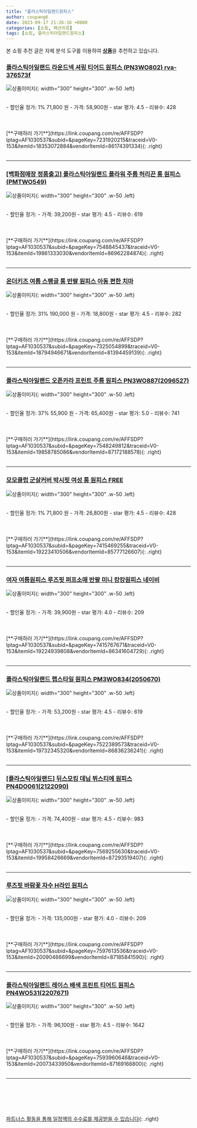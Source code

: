 ```yaml
---
title: "플라스틱아일랜드원피스"
author: coupang6
date: 2023-09-17 21:26:16 +0800
categories: [쇼핑, 패션의류]
tags: [쇼핑, 플라스틱아일랜드원피스]
---
```


본 쇼핑 추천 글은 자체 분석 도구를 이용하여 [**상품**](https://link.coupang.com/a/bao1ui)을 추천하고 있습니다.

### [플라스틱아일랜드 라운드넥 셔링 티어드 원피스 (PN3WO802) rva-376573f](https://link.coupang.com/re/AFFSDP?lptag=AF1030537&subid=&pageKey=7231920215&traceid=V0-153&itemId=18353072884&vendorItemId=86174391334)

![상품이미지](https://thumbnail7.coupangcdn.com/thumbnails/remote/230x230ex/image/vendor_inventory/1279/21e32e5e0b54a97f950268387d8ac6f8de17626219f08013135845bcaa9e.jpg){: width="300" height="300" .w-50 .left}


<br>
- 할인율 정가: 1%  71,800   원
- 가격: 58,900원
- star 평가: 4.5
- 리뷰수: 428
<br>
<br>
<br>
<br>
[**구매하러 가기**](https://link.coupang.com/re/AFFSDP?lptag=AF1030537&subid=&pageKey=7231920215&traceid=V0-153&itemId=18353072884&vendorItemId=86174391334){: .right}
<br>
<br>

---

### [[백화점매장 정품출고] 플라스틱아일랜드 플라워 주름 허리끈 롱 원피스 (PMTWO549)](https://link.coupang.com/re/AFFSDP?lptag=AF1030537&subid=&pageKey=7548845437&traceid=V0-153&itemId=19861333030&vendorItemId=86962284874)

![상품이미지](https://thumbnail8.coupangcdn.com/thumbnails/remote/230x230ex/image/vendor_inventory/ddcb/7bcd4e8c8c47e2fa8f58fa991acca92e0211954c64f48e7db46de41616be.jpg){: width="300" height="300" .w-50 .left}


<br>
- 할인율 정가: 
- 가격: 39,200원
- star 평가: 4.5
- 리뷰수: 619
<br>
<br>
<br>
<br>
[**구매하러 가기**](https://link.coupang.com/re/AFFSDP?lptag=AF1030537&subid=&pageKey=7548845437&traceid=V0-153&itemId=19861333030&vendorItemId=86962284874){: .right}
<br>
<br>

---

### [온더키즈 여름 스팽글 롱 반팔 원피스 아동 편한 치마](https://link.coupang.com/re/AFFSDP?lptag=AF1030537&subid=&pageKey=7325054899&traceid=V0-153&itemId=18794946671&vendorItemId=81394459139)

![상품이미지](https://thumbnail9.coupangcdn.com/thumbnails/remote/230x230ex/image/vendor_inventory/65aa/1a13fbc62b23749546acf891fe3d7e9ca9cbc50e41b221e9b6df169afbed.jpg){: width="300" height="300" .w-50 .left}


<br>
- 할인율 정가: 31%  190,000   원
- 가격: 18,800원
- star 평가: 4.5
- 리뷰수: 282
<br>
<br>
<br>
<br>
[**구매하러 가기**](https://link.coupang.com/re/AFFSDP?lptag=AF1030537&subid=&pageKey=7325054899&traceid=V0-153&itemId=18794946671&vendorItemId=81394459139){: .right}
<br>
<br>

---

### [플라스틱아일랜드 오픈카라 프린트 주름 원피스 PN3WO887(2096527)](https://link.coupang.com/re/AFFSDP?lptag=AF1030537&subid=&pageKey=7548249812&traceid=V0-153&itemId=19858785086&vendorItemId=87172188578)

![상품이미지](https://thumbnail9.coupangcdn.com/thumbnails/remote/230x230ex/image/vendor_inventory/35be/6b5f9c846e604868b1bb800016de4f9e44d86cfc93cfb2393e8ceb99ef5f.jpg){: width="300" height="300" .w-50 .left}


<br>
- 할인율 정가: 37%  55,900   원
- 가격: 65,400원
- star 평가: 5.0
- 리뷰수: 741
<br>
<br>
<br>
<br>
[**구매하러 가기**](https://link.coupang.com/re/AFFSDP?lptag=AF1030537&subid=&pageKey=7548249812&traceid=V0-153&itemId=19858785086&vendorItemId=87172188578){: .right}
<br>
<br>

---

### [모모클럽 군살커버 박시핏 여성 롱 원피스 FREE](https://link.coupang.com/re/AFFSDP?lptag=AF1030537&subid=&pageKey=7415469255&traceid=V0-153&itemId=19223410506&vendorItemId=85777126607)

![상품이미지](https://thumbnail9.coupangcdn.com/thumbnails/remote/230x230ex/image/vendor_inventory/b8fb/d3745c21fefef1cc8a4670a64dc2a0366fead07bd5e27053bba1f7bb9167.jpg){: width="300" height="300" .w-50 .left}


<br>
- 할인율 정가: 1%  71,800   원
- 가격: 26,800원
- star 평가: 4.5
- 리뷰수: 428
<br>
<br>
<br>
<br>
[**구매하러 가기**](https://link.coupang.com/re/AFFSDP?lptag=AF1030537&subid=&pageKey=7415469255&traceid=V0-153&itemId=19223410506&vendorItemId=85777126607){: .right}
<br>
<br>

---

### [여자 여름원피스 루즈핏 퍼프소매 반팔 미니 캉캉원피스 네이비](https://link.coupang.com/re/AFFSDP?lptag=AF1030537&subid=&pageKey=7415767671&traceid=V0-153&itemId=19224939808&vendorItemId=86341604729)

![상품이미지](https://thumbnail7.coupangcdn.com/thumbnails/remote/230x230ex/image/vendor_inventory/1cd0/077650182eb60ff26cc5ee7aa2846e501b5033c7690f194519159026ff7f.jpeg){: width="300" height="300" .w-50 .left}


<br>
- 할인율 정가: 
- 가격: 39,900원
- star 평가: 4.0
- 리뷰수: 209
<br>
<br>
<br>
<br>
[**구매하러 가기**](https://link.coupang.com/re/AFFSDP?lptag=AF1030537&subid=&pageKey=7415767671&traceid=V0-153&itemId=19224939808&vendorItemId=86341604729){: .right}
<br>
<br>

---

### [플라스틱아일랜드 랩스타일 원피스 PM3WO834(2050670)](https://link.coupang.com/re/AFFSDP?lptag=AF1030537&subid=&pageKey=7522389573&traceid=V0-153&itemId=19732345320&vendorItemId=86836236241)

![상품이미지](https://thumbnail7.coupangcdn.com/thumbnails/remote/230x230ex/image/vendor_inventory/cecd/dea21ba234fe6ea76167fa383f1ba7ee8e4ca2f7c55a62f5428f23a9f6d7.jpg){: width="300" height="300" .w-50 .left}


<br>
- 할인율 정가: 
- 가격: 53,200원
- star 평가: 4.5
- 리뷰수: 619
<br>
<br>
<br>
<br>
[**구매하러 가기**](https://link.coupang.com/re/AFFSDP?lptag=AF1030537&subid=&pageKey=7522389573&traceid=V0-153&itemId=19732345320&vendorItemId=86836236241){: .right}
<br>
<br>

---

### [[플라스틱아일랜드] 뒤스모킹 데님 뷔스티에 원피스 PN4DO061(2122090)](https://link.coupang.com/re/AFFSDP?lptag=AF1030537&subid=&pageKey=7569255630&traceid=V0-153&itemId=19958426669&vendorItemId=87293519407)

![상품이미지](https://thumbnail9.coupangcdn.com/thumbnails/remote/230x230ex/image/vendor_inventory/5871/54bff8c7f9027444e19170854940f7c838c64a522b608310f42f52d1b715.jpg){: width="300" height="300" .w-50 .left}


<br>
- 할인율 정가: 
- 가격: 74,400원
- star 평가: 4.5
- 리뷰수: 983
<br>
<br>
<br>
<br>
[**구매하러 가기**](https://link.coupang.com/re/AFFSDP?lptag=AF1030537&subid=&pageKey=7569255630&traceid=V0-153&itemId=19958426669&vendorItemId=87293519407){: .right}
<br>
<br>

---

### [루즈핏 바람꽃 자수 H라인 원피스](https://link.coupang.com/re/AFFSDP?lptag=AF1030537&subid=&pageKey=7597613536&traceid=V0-153&itemId=20090466699&vendorItemId=87185841590)

![상품이미지](https://thumbnail10.coupangcdn.com/thumbnails/remote/230x230ex/image/vendor_inventory/61c5/c0a7eedc6ea8c3439919c4c84d1579db9844af723e1c70c2da447f206c4d.jpg){: width="300" height="300" .w-50 .left}


<br>
- 할인율 정가: 
- 가격: 135,000원
- star 평가: 4.0
- 리뷰수: 209
<br>
<br>
<br>
<br>
[**구매하러 가기**](https://link.coupang.com/re/AFFSDP?lptag=AF1030537&subid=&pageKey=7597613536&traceid=V0-153&itemId=20090466699&vendorItemId=87185841590){: .right}
<br>
<br>

---

### [플라스틱아일랜드 레이스 배색 프린트 티어드 원피스 PN4WO531(2207671)](https://link.coupang.com/re/AFFSDP?lptag=AF1030537&subid=&pageKey=7593960646&traceid=V0-153&itemId=20073433950&vendorItemId=87169166800)

![상품이미지](https://thumbnail7.coupangcdn.com/thumbnails/remote/230x230ex/image/vendor_inventory/fefe/6d14329430d1262cf42a3bad94bea464f0907f43dbc258e19f350d0385fc.jpg){: width="300" height="300" .w-50 .left}


<br>
- 할인율 정가: 
- 가격: 96,100원
- star 평가: 4.5
- 리뷰수: 1642
<br>
<br>
<br>
<br>
[**구매하러 가기**](https://link.coupang.com/re/AFFSDP?lptag=AF1030537&subid=&pageKey=7593960646&traceid=V0-153&itemId=20073433950&vendorItemId=87169166800){: .right}
<br>
<br>

---
<br><br><br><br><br> [파트너스 활동을 통해 일정액의 수수료를 제공받을 수 있습니다](https://link.coupang.com/a/bao1ui){: .right}
